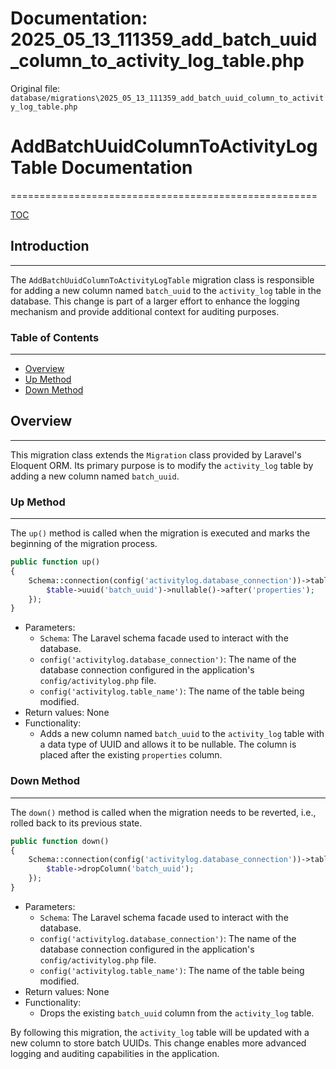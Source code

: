# Documentation: 2025_05_13_111359_add_batch_uuid_column_to_activity_log_table.php

Original file: `database/migrations\2025_05_13_111359_add_batch_uuid_column_to_activity_log_table.php`

# AddBatchUuidColumnToActivityLogTable Documentation
=====================================================

[TOC](#table-of-contents)

## Introduction
--------------

The `AddBatchUuidColumnToActivityLogTable` migration class is responsible for adding a new column named `batch_uuid` to the `activity_log` table in the database. This change is part of a larger effort to enhance the logging mechanism and provide additional context for auditing purposes.

### Table of Contents
-------------------

* [Overview](#overview)
* [Up Method](#up-method)
* [Down Method](#down-method)

## Overview
----------

This migration class extends the `Migration` class provided by Laravel's Eloquent ORM. Its primary purpose is to modify the `activity_log` table by adding a new column named `batch_uuid`.

### Up Method
-------------

The `up()` method is called when the migration is executed and marks the beginning of the migration process.

```php
public function up()
{
    Schema::connection(config('activitylog.database_connection'))->table(config('activitylog.table_name'), function (Blueprint $table) {
        $table->uuid('batch_uuid')->nullable()->after('properties');
    });
}
```

* Parameters:
	+ `Schema`: The Laravel schema facade used to interact with the database.
	+ `config('activitylog.database_connection')`: The name of the database connection configured in the application's `config/activitylog.php` file.
	+ `config('activitylog.table_name')`: The name of the table being modified.
* Return values: None
* Functionality:
	+ Adds a new column named `batch_uuid` to the `activity_log` table with a data type of UUID and allows it to be nullable. The column is placed after the existing `properties` column.

### Down Method
--------------

The `down()` method is called when the migration needs to be reverted, i.e., rolled back to its previous state.

```php
public function down()
{
    Schema::connection(config('activitylog.database_connection'))->table(config('activitylog.table_name'), function (Blueprint $table) {
        $table->dropColumn('batch_uuid');
    });
}
```

* Parameters:
	+ `Schema`: The Laravel schema facade used to interact with the database.
	+ `config('activitylog.database_connection')`: The name of the database connection configured in the application's `config/activitylog.php` file.
	+ `config('activitylog.table_name')`: The name of the table being modified.
* Return values: None
* Functionality:
	+ Drops the existing `batch_uuid` column from the `activity_log` table.

By following this migration, the `activity_log` table will be updated with a new column to store batch UUIDs. This change enables more advanced logging and auditing capabilities in the application.